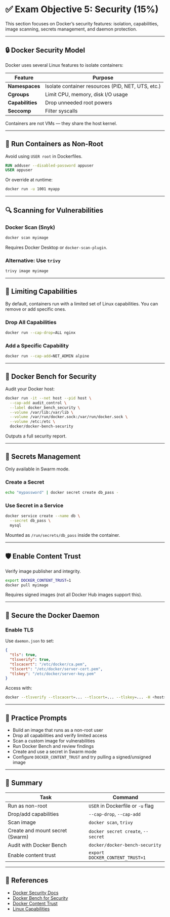 # ✅ Exam Objective 5: Security (15%)

This section focuses on Docker’s security features: isolation, capabilities, image scanning, secrets management, and daemon protection.

---

## 🔒 Docker Security Model

Docker uses several Linux features to isolate containers:

| Feature        | Purpose                        |
|----------------|--------------------------------|
| **Namespaces** | Isolate container resources (PID, NET, UTS, etc.) |
| **Cgroups**    | Limit CPU, memory, disk I/O usage |
| **Capabilities** | Drop unneeded root powers |
| **Seccomp**    | Filter syscalls |

Containers are not VMs — they share the host kernel.

---

## 👤 Run Containers as Non-Root

Avoid using `USER root` in Dockerfiles.

```dockerfile
RUN adduser --disabled-password appuser
USER appuser
```

Or override at runtime:

```bash
docker run -u 1001 myapp
```

---

## 🔍 Scanning for Vulnerabilities

### Docker Scan (Snyk)

```bash
docker scan myimage
```

Requires Docker Desktop or `docker-scan-plugin`.

### Alternative: Use `trivy`

```bash
trivy image myimage
```

---

## 🧢 Limiting Capabilities

By default, containers run with a limited set of Linux capabilities. You can remove or add specific ones.

### Drop All Capabilities

```bash
docker run --cap-drop=ALL nginx
```

### Add a Specific Capability

```bash
docker run --cap-add=NET_ADMIN alpine
```

---

## 🧰 Docker Bench for Security

Audit your Docker host:

```bash
docker run -it --net host --pid host \
  --cap-add audit_control \
  --label docker_bench_security \
  --volume /var/lib:/var/lib \
  --volume /var/run/docker.sock:/var/run/docker.sock \
  --volume /etc:/etc \
  docker/docker-bench-security
```

Outputs a full security report.

---

## 🔑 Secrets Management

Only available in Swarm mode.

### Create a Secret

```bash
echo "mypassword" | docker secret create db_pass -
```

### Use Secret in a Service

```bash
docker service create --name db \
  --secret db_pass \
  mysql
```

Mounted as `/run/secrets/db_pass` inside the container.

---

## 🛡 Enable Content Trust

Verify image publisher and integrity.

```bash
export DOCKER_CONTENT_TRUST=1
docker pull myimage
```

Requires signed images (not all Docker Hub images support this).

---

## 🔐 Secure the Docker Daemon

### Enable TLS

Use `daemon.json` to set:

```json
{
  "tls": true,
  "tlsverify": true,
  "tlscacert": "/etc/docker/ca.pem",
  "tlscert": "/etc/docker/server-cert.pem",
  "tlskey": "/etc/docker/server-key.pem"
}
```

Access with:

```bash
docker --tlsverify --tlscacert=... --tlscert=... --tlskey=... -H <host>:2376 info
```

---

## 🧪 Practice Prompts

- Build an image that runs as a non-root user
- Drop all capabilities and verify limited access
- Scan a custom image for vulnerabilities
- Run Docker Bench and review findings
- Create and use a secret in Swarm mode
- Configure `DOCKER_CONTENT_TRUST` and try pulling a signed/unsigned image

---

## 📌 Summary

| Task                            | Command |
|----------------------------------|---------|
| Run as non-root                  | `USER` in Dockerfile or `-u` flag |
| Drop/add capabilities            | `--cap-drop`, `--cap-add` |
| Scan image                       | `docker scan`, `trivy` |
| Create and mount secret (Swarm) | `docker secret create`, `--secret` |
| Audit with Docker Bench         | `docker/docker-bench-security` |
| Enable content trust             | `export DOCKER_CONTENT_TRUST=1` |

---

## 📖 References

- [Docker Security Docs](https://docs.docker.com/engine/security/)
- [Docker Bench for Security](https://github.com/docker/docker-bench-security)
- [Docker Content Trust](https://docs.docker.com/engine/security/trust/)
- [Linux Capabilities](https://man7.org/linux/man-pages/man7/capabilities.7.html)
